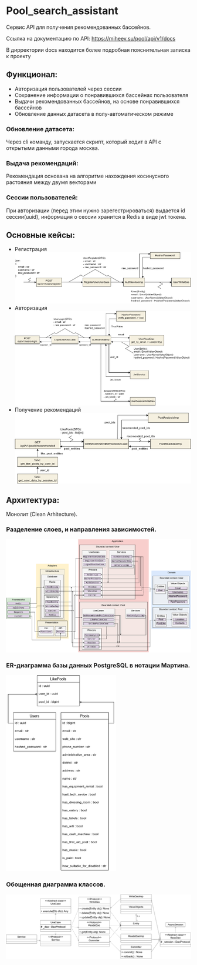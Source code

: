 # Pool_search_assistant
Сервис API для получения рекомендованных бассейнов.

Ссылка на документацию по API: https://miheev.su/pool/api/v1/docs

В дирректории docs находится более подробная пояснительная записка к проекту
## Функционал:
- Авторизация пользователей через сессии
- Сохранение информации о понравившихся бассейнах пользователя
- Выдачи рекомендованных бассейнов, на основе понравившихся бассейнов
- Обновление данных датасета в полу-автоматическом режиме

### Обновление датасета:
Через cli команду, запускается скрипт, который ходит в API с открытыми данными города москва.
### Выдача рекомендаций:
Рекомендация основана на алгоритме нахождения косинусного растояния между двумя векторами
### Сессии пользователей:
При авторизации (перед этим нужно зарегестрироваться) выдается id сессии(uuid), информация о сессии хранится в Redis в виде jwt токена.

## Основные кейсы:
- Регистрация
![](docs/register.png)
- Авторизация
![](docs/authorise.png)
- Получение рекомендаций
![](docs/recomended.png)

## Архитектура:
Монолит (Clean Arhitecture).

### Разделение слоев, и направления зависимостей.
![](docs/clean%20arhitecture.png)

### ER-диаграмма базы данных PostgreSQL в нотации Мартина.

<img src="docs/er%20%D0%B4%D0%B8%D0%B0%D0%B3%D1%80%D0%B0%D0%BC%D0%BC%D0%B0.png"  width="300">

### Обощенная диаграмма классов.
![](docs/uml.png)

